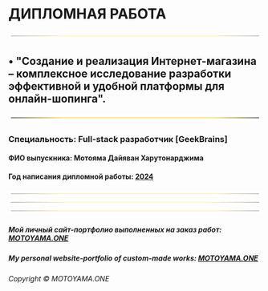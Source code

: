 # ДИПЛОМНАЯ РАБОТА

![](https://github.com/DAYIAWAN/Course-at-GB/blob/main/myTemplates/Var_1/index_files/0.gif?raw=true "")

## •	"Создание и реализация Интернет-магазина – комплексное исследование разработки эффективной и удобной платформы для онлайн-шопинга".

![](https://github.com/DAYIAWAN/Course-at-GB/blob/main/myTemplates/Var_1/index_files/0.gif?raw=true "")

### Специальность: Full-stack разработчик [GeekBrains]

#### ФИО выпускника: Мотояма Дайяван Харутонарджима

#### Год написания дипломной работы: <u>2024</u>

![](https://github.com/DAYIAWAN/Course-at-GB/blob/main/myTemplates/Var_1/index_files/0.gif?raw=true "")
![](https://github.com/DAYIAWAN/Course-at-GB/blob/main/myTemplates/Var_1/index_files/0.gif?raw=true "")
![](https://github.com/DAYIAWAN/Course-at-GB/blob/main/myTemplates/Var_1/index_files/0.gif?raw=true "")

##### Мой личный сайт-портфолио выполненных на заказ работ: <a href="https://motoyama.one" target="_blank">MOTOYAMA.ONE</a>

##### My personal website-portfolio of custom-made works: <a href="https://motoyama.one" target="_blank">MOTOYAMA.ONE</a>

###### Copyright © MOTOYAMA.ONE